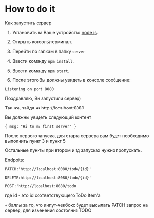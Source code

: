 <h1>How to do it</h1>
Как запустить сервер

1. Установить на Ваше устройство [node js](https://nodejs.org/uk/download/).

2. Открыть консоль\терминал.

3. Перейти по папкам в папку `server`

4. Ввести команду `npm install`.

5. Ввести команду `npm start`.

6. После этого Вы должны увидеть в консоле сообщение:

```
Listening on port 8080
```

Поздравляю, Вы запустили сервер)

Так же, зайдя на http://localhost:8080

Вы должны увидеть следующий контент

```
{ msg: "Hi to my first server" }
```

После первого запуска, для старта сервера вам будет необходимо выполнить пункт 3 и пункт 5

Остальные пункты при втором и тд запусках нужно пропускать.

Endpoits:
```
PATCH:'http://localhost:8080/todo/{id}'
```
```
DELETE:http://localhost:8080/todo/{id}'
```
```
POST:'http://localhost:8080/todo'
```
где id - это id соответствующего ToDo Item'a

`+` баллы за то, что инпут-чекбокс будет высылать PATCH запрос на сервер,
для изменения состояния TODO
